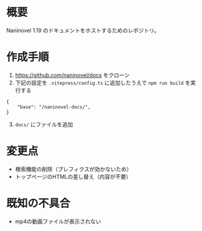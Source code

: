 # 概要

Naninovel 1.19 のドキュメントをホストするためのレポジトリ。

# 作成手順

1. https://github.com/naninovel/docs をクローン
2. 下記の設定を `.vitepress/config.ts` に追加したうえで `npm run build` を実行する
```
{
    "base": "/naninovel-docs/",
}
```
3. `docs/` にファイルを追加

# 変更点

- 検索機能の削除（プレフィクスが効かないため）
- トップページのHTMLの差し替え（内容が不要）

# 既知の不具合

- mp4の動画ファイルが表示されない
